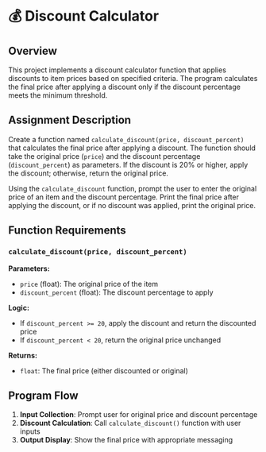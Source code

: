 # 💰 Discount Calculator

## Overview

This project implements a discount calculator function that applies discounts to item prices based on specified criteria. The program calculates the final price after applying a discount only if the discount percentage meets the minimum threshold.

## Assignment Description

Create a function named `calculate_discount(price, discount_percent)` that calculates the final price after applying a discount. The function should take the original price (`price`) and the discount percentage (`discount_percent`) as parameters. If the discount is 20% or higher, apply the discount; otherwise, return the original price.

Using the `calculate_discount` function, prompt the user to enter the original price of an item and the discount percentage. Print the final price after applying the discount, or if no discount was applied, print the original price.

## Function Requirements

### `calculate_discount(price, discount_percent)`

**Parameters:**
- `price` (float): The original price of the item
- `discount_percent` (float): The discount percentage to apply

**Logic:**
- If `discount_percent >= 20`, apply the discount and return the discounted price
- If `discount_percent < 20`, return the original price unchanged

**Returns:**
- `float`: The final price (either discounted or original)

## Program Flow

1. **Input Collection**: Prompt user for original price and discount percentage
2. **Discount Calculation**: Call `calculate_discount()` function with user inputs
3. **Output Display**: Show the final price with appropriate messaging